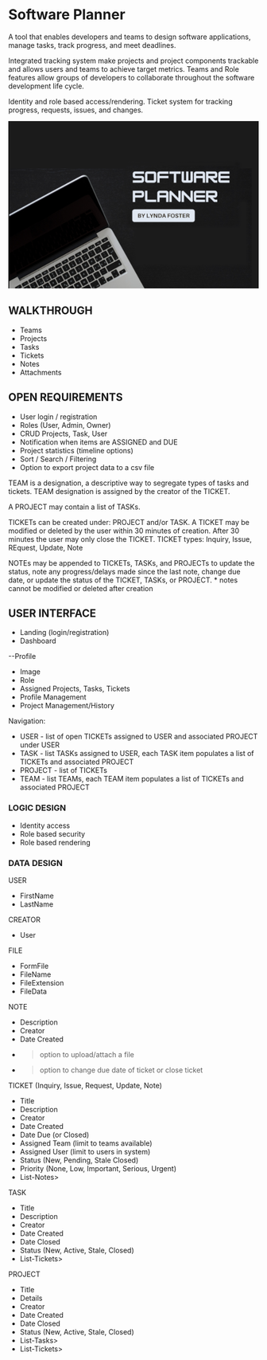 # Software Planner

A tool that enables developers and teams to design software applications, manage tasks, track progress, and meet deadlines. 

Integrated tracking system make projects and project components trackable and allows users and teams to achieve target metrics. Teams and Role features allow groups of developers to collaborate throughout the software development life cycle.

Identity and role based access/rendering. Ticket system for tracking progress, requests, issues, and changes.

![My App](./app.png)

## WALKTHROUGH

- Teams
- Projects
- Tasks
- Tickets
- Notes
- Attachments

## OPEN REQUIREMENTS

- User login / registration
- Roles (User, Admin, Owner)
- CRUD Projects, Task, User
- Notification when items are ASSIGNED and DUE
- Project statistics (timeline options)
- Sort / Search / Filtering
- Option to export project data to a csv file

TEAM is a designation, a descriptive way to segregate types of tasks and tickets. TEAM designation is assigned by the creator of the TICKET. 

A PROJECT may contain a list of TASKs. 

TICKETs can be created under: PROJECT and/or TASK.
	A TICKET may be modified or deleted by the user within 30 minutes of creation. After 30 minutes the user may only close the TICKET.
	TICKET types: Inquiry, Issue, REquest, Update, Note

NOTEs may be appended to TICKETs, TASKs, and PROJECTs to update the status, note any progress/delays made since the last note, change due date, or update the status of the TICKET, TASKs, or PROJECT. 
	* notes cannot be modified or deleted after creation

## USER INTERFACE

- Landing (login/registration)
- Dashboard

--Profile
- Image
- Role
- Assigned Projects, Tasks, Tickets
- Profile Management
- Project Management/History

Navigation:
- USER - list of open TICKETs assigned to USER and associated PROJECT under USER
- TASK - list TASKs assigned to USER, each TASK item populates a list of TICKETs and associated PROJECT
- PROJECT - list of TICKETs
- TEAM - list TEAMs, each TEAM item populates a list of TICKETs and associated PROJECT

### LOGIC DESIGN

- Identity access
- Role based security
- Role based rendering

### DATA DESIGN

USER
- FirstName
- LastName

CREATOR
- User

FILE
- FormFile
- FileName
- FileExtension
- FileData

NOTE
- Description
- Creator
- Date Created
- > option to upload/attach a file
- > option to change due date of ticket or close ticket

TICKET (Inquiry, Issue, Request, Update, Note)
- Title
- Description
- Creator
- Date Created
- Date Due (or Closed)
- Assigned Team (limit to teams available)
- Assigned User (limit to users in system)
- Status (New, Pending, Stale Closed)
- Priority (None, Low, Important, Serious, Urgent)
- List-Notes>

TASK
- Title
- Description
- Creator
- Date Created
- Date Closed
- Status (New, Active, Stale, Closed)
- List-Tickets>

PROJECT
- Title
- Details
- Creator
- Date Created
- Date Closed
- Status (New, Active, Stale, Closed)
- List-Tasks>
- List-Tickets>
